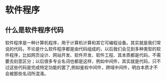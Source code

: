 # 软件程序

## 什么是软件程序代码
软件程序是一种计算机程序，用于计算机计算和其它可编程设备。其实就是我们常说的代码，不论是什么软件程序都是由代码组成的，以后我们会见到多种类型的软件程序，比如网页设计、网站开发、软件开发、软件工程、其本质都是代码，不需要去刻意区分；以后很多专业名词也都是这样，例如中间件，其实就是代码，只不过这些代码是完成特定功能的罢了,例如鉴权中间件，跨域中间件，明白本质才不会被那些名词所混淆。 

<DocsAD/>